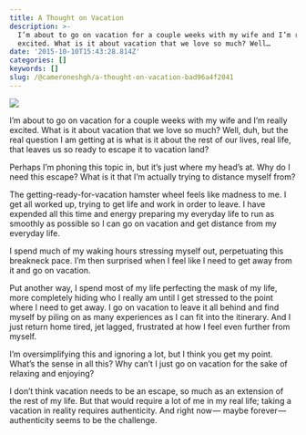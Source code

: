 ```yaml
---
title: A Thought on Vacation
description: >-
  I’m about to go on vacation for a couple weeks with my wife and I’m really
  excited. What is it about vacation that we love so much? Well…
date: '2015-10-10T15:43:28.814Z'
categories: []
keywords: []
slug: /@cameroneshgh/a-thought-on-vacation-bad96a4f2041
---
```


![](https://cdn-images-1.medium.com/max/800/1*0XkoFzITEP_JfjHZTONlbQ.jpeg)

I’m about to go on vacation for a couple weeks with my wife and I’m really excited. What is it about vacation that we love so much? Well, duh, but the real question I am getting at is what is it about the rest of our lives, real life, that leaves us so ready to escape it to vacation land?

Perhaps I’m phoning this topic in, but it’s just where my head’s at. Why do I need this escape? What is it that I’m actually trying to distance myself from?

The getting-ready-for-vacation hamster wheel feels like madness to me. I get all worked up, trying to get life and work in order to leave. I have expended all this time and energy preparing my everyday life to run as smoothly as possible so I can go on vacation and get distance from my everyday life.

I spend much of my waking hours stressing myself out, perpetuating this breakneck pace. I’m then surprised when I feel like I need to get away from it and go on vacation.

Put another way, I spend most of my life perfecting the mask of my life, more completely hiding who I really am until I get stressed to the point where I need to get away. I go on vacation to leave it all behind and find myself by piling on as many experiences as I can fit into the itinerary. And I just return home tired, jet lagged, frustrated at how I feel even further from myself.

I’m oversimplifying this and ignoring a lot, but I think you get my point. What’s the sense in all this? Why can’t I just go on vacation for the sake of relaxing and enjoying?

I don’t think vacation needs to be an escape, so much as an extension of the rest of my life. But that would require a lot of me in my real life; taking a vacation in reality requires authenticity. And right now — maybe forever — authenticity seems to be the challenge.